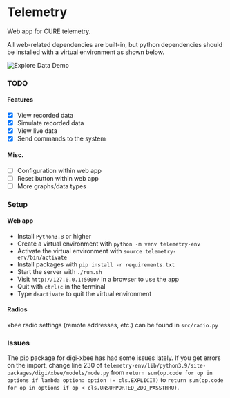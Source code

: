 # Telemetry
Web app for CURE telemetry. 

All web-related dependencies are built-in, but python dependencies should be
installed with a virtual environment as shown below. 

![Explore Data Demo](static/media/explore_demo.png)

### TODO
#### Features
* [x] View recorded data
* [x] Simulate recorded data
* [x] View live data
* [x] Send commands to the system
#### Misc.
* [ ] Configuration within web app
* [ ] Reset button within web app
* [ ] More graphs/data types

### Setup
#### Web app
* Install `Python3.8` or higher
* Create a virtual environment with `python -m venv telemetry-env`
* Activate the virtual environment with `source telemetry-env/bin/activate`
* Install packages with `pip install -r requirements.txt`
* Start the server with `./run.sh`
* Visit `http://127.0.0.1:5000/` in a browser to use the app
* Quit with `ctrl+c` in the terminal
* Type `deactivate` to quit the virtual environment
#### Radios
xbee radio settings (remote addresses, etc.) can be found in `src/radio.py`

### Issues
The pip package for digi-xbee has had some issues lately.
If you get errors on the import, change line 230 of 
`telemetry-env/lib/python3.9/site-packages/digi/xbee/models/mode.py`
from 
`return sum(op.code for op in options if lambda option: option != cls.EXPLICIT)`
to
`return sum(op.code for op in options if op < cls.UNSUPPORTED_ZDO_PASSTHRU)`.
